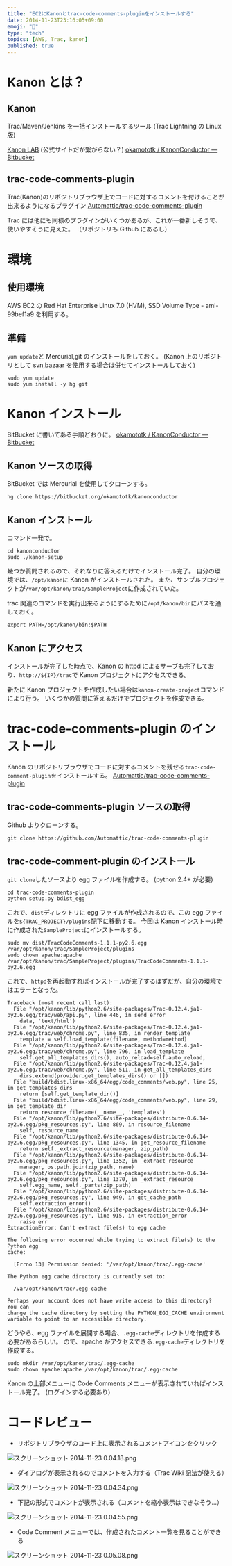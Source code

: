 ```yaml
---
title: "EC2にKanonとtrac-code-comments-pluginをインストールする"
date: 2014-11-23T23:16:05+09:00
emoji: "📣"
type: "tech"
topics: [AWS, Trac, kanon]
published: true
---
```


# Kanon とは？

## Kanon

Trac/Maven/Jenkins を一括インストールするツール
(Trac Lightning の Linux 版)

[Kanon LAB](http://kanon.ultimania.org/ "Kanon LAB") (公式サイトだが繋がらない？)
[okamototk / KanonConductor — Bitbucket](http://www.bytebucket.org/okamototk/kanonconductor "okamototk / KanonConductor — Bitbucket")

## trac-code-comments-plugin

Trac(Kanon)のリポジトリブラウザ上でコードに対するコメントを付けることが出来るようになるプラグイン
[Automattic/trac-code-comments-plugin](https://github.com/Automattic/trac-code-comments-plugin "Automattic/trac-code-comments-plugin")

Trac には他にも同様のプラグインがいくつかあるが、これが一番新しそうで、使いやすそうに見えた。
（リポジトリも Github にあるし）

# 環境

## 使用環境

AWS EC2 の Red Hat Enterprise Linux 7.0 (HVM), SSD Volume Type - ami-99bef1a9 を利用する。

## 準備

`yum update`と Mercurial,git のインストールをしておく。
(Kanon 上のリポジトリとして svn,bazaar を使用する場合は併せてインストールしておく)

```
sudo yum update
sudo yum install -y hg git
```

# Kanon インストール

BitBucket に書いてある手順どおりに。
[okamototk / KanonConductor — Bitbucket](http://www.bytebucket.org/okamototk/kanonconductor "okamototk / KanonConductor — Bitbucket")

## Kanon ソースの取得

BitBucket では Mercurial を使用してクローンする。

```
hg clone https://bitbucket.org/okamototk/kanonconductor
```

## Kanon インストール

コマンド一発で。

```
cd kanonconductor
sudo ./kanon-setup
```

幾つか質問されるので、それなりに答えるだけでインストール完了。
自分の環境では、`/opt/kanon`に Kanon がインストールされた。
また、サンプルプロジェクトが`/var/opt/kanon/trac/SampleProject`に作成されていた。

trac 関連のコマンドを実行出来るようにするために`/opt/kanon/bin`にパスを通しておく。

```
export PATH=/opt/kanon/bin:$PATH
```

## Kanon にアクセス

インストールが完了した時点で、Kanon の httpd によるサーブも完了しており、`http://${IP}/trac`で Kanon プロジェクトにアクセスできる。

新たに Kanon プロジェクトを作成したい場合は`kanon-create-project`コマンドにより行う。
いくつかの質問に答えるだけでプロジェクトを作成できる。

# trac-code-comments-plugin のインストール

Kanon のリポジトリブラウザでコードに対するコメントを残せる`trac-code-comment-plugin`をインストールする。
[Automattic/trac-code-comments-plugin](https://github.com/Automattic/trac-code-comments-plugin "Automattic/trac-code-comments-plugin")

## trac-code-comments-plugin ソースの取得

Github よりクローンする。

```
git clone https://github.com/Automattic/trac-code-comments-plugin
```

## trac-code-comment-plugin のインストール

`git clone`したソースより egg ファイルを作成する。
(python 2.4+ が必要)

```
cd trac-code-comments-plugin
python setup.py bdist_egg
```

これで、`dist`ディレクトリに egg ファイルが作成されるので、この egg ファイルを`${TRAC_PROJECT}/plugins`配下に移動する。
今回は Kanon インストール時に作成された`SampleProject`にインストールする。

```
sudo mv dist/TracCodeComments-1.1.1-py2.6.egg /var/opt/kanon/trac/SampleProject/plugins
sudo chown apache:apache /var/opt/kanon/trac/SampleProject/plugins/TracCodeComments-1.1.1-py2.6.egg
```

これで、`httpd`を再起動すればインストールが完了するはずだが、自分の環境ではエラーとなった。

```
Traceback (most recent call last):
  File "/opt/kanon/lib/python2.6/site-packages/Trac-0.12.4.ja1-py2.6.egg/trac/web/api.py", line 446, in send_error
    data, 'text/html')
  File "/opt/kanon/lib/python2.6/site-packages/Trac-0.12.4.ja1-py2.6.egg/trac/web/chrome.py", line 835, in render_template
    template = self.load_template(filename, method=method)
  File "/opt/kanon/lib/python2.6/site-packages/Trac-0.12.4.ja1-py2.6.egg/trac/web/chrome.py", line 796, in load_template
    self.get_all_templates_dirs(), auto_reload=self.auto_reload,
  File "/opt/kanon/lib/python2.6/site-packages/Trac-0.12.4.ja1-py2.6.egg/trac/web/chrome.py", line 511, in get_all_templates_dirs
    dirs.extend(provider.get_templates_dirs() or [])
  File "build/bdist.linux-x86_64/egg/code_comments/web.py", line 25, in get_templates_dirs
    return [self.get_template_dir()]
  File "build/bdist.linux-x86_64/egg/code_comments/web.py", line 29, in get_template_dir
    return resource_filename(__name__, 'templates')
  File "/opt/kanon/lib/python2.6/site-packages/distribute-0.6.14-py2.6.egg/pkg_resources.py", line 869, in resource_filename
    self, resource_name
  File "/opt/kanon/lib/python2.6/site-packages/distribute-0.6.14-py2.6.egg/pkg_resources.py", line 1345, in get_resource_filename
    return self._extract_resource(manager, zip_path)
  File "/opt/kanon/lib/python2.6/site-packages/distribute-0.6.14-py2.6.egg/pkg_resources.py", line 1352, in _extract_resource
    manager, os.path.join(zip_path, name)
  File "/opt/kanon/lib/python2.6/site-packages/distribute-0.6.14-py2.6.egg/pkg_resources.py", line 1370, in _extract_resource
    self.egg_name, self._parts(zip_path)
  File "/opt/kanon/lib/python2.6/site-packages/distribute-0.6.14-py2.6.egg/pkg_resources.py", line 949, in get_cache_path
    self.extraction_error()
  File "/opt/kanon/lib/python2.6/site-packages/distribute-0.6.14-py2.6.egg/pkg_resources.py", line 915, in extraction_error
    raise err
ExtractionError: Can't extract file(s) to egg cache

The following error occurred while trying to extract file(s) to the Python egg
cache:

  [Errno 13] Permission denied: '/var/opt/kanon/trac/.egg-cache'

The Python egg cache directory is currently set to:

  /var/opt/kanon/trac/.egg-cache

Perhaps your account does not have write access to this directory?  You can
change the cache directory by setting the PYTHON_EGG_CACHE environment
variable to point to an accessible directory.
```

どうやら、egg ファイルを展開する場合、`.egg-cache`ディレクトリを作成する必要があるらしい。
ので、apache がアクセスできる`.egg-cache`ディレクトリを作成する。

```
sudo mkdir /var/opt/kanon/trac/.egg-cache
sudo chown apache:apache /var/opt/kanon/trac/.egg-cache
```

Kanon の上部メニューに Code Comments メニューが表示されていればインストール完了。
(ログインする必要あり)

# コードレビュー

- リポジトリブラウザのコード上に表示されるコメントアイコンをクリック

![スクリーンショット 2014-11-23 0.04.18.png](https://qiita-image-store.s3.amazonaws.com/0/9891/e421fe46-1628-8f01-7ab3-1cd7fdef4eb5.png "スクリーンショット 2014-11-23 0.04.18.png")

- ダイアログが表示されるのでコメントを入力する（Trac Wiki 記法が使える）

![スクリーンショット 2014-11-23 0.04.34.png](https://qiita-image-store.s3.amazonaws.com/0/9891/94d5cd54-bccb-1315-57bd-d8939c0dafbe.png "スクリーンショット 2014-11-23 0.04.34.png")

- 下記の形式でコメントが表示される（コメントを縮小表示はできなそう…）

![スクリーンショット 2014-11-23 0.04.55.png](https://qiita-image-store.s3.amazonaws.com/0/9891/8f7e60f0-15bd-7860-3a7b-edeafbb75720.png "スクリーンショット 2014-11-23 0.04.55.png")

- Code Comment メニューでは、作成されたコメント一覧を見ることができる

![スクリーンショット 2014-11-23 0.05.08.png](https://qiita-image-store.s3.amazonaws.com/0/9891/f0d9ee08-d19d-6c6a-6855-0befab329b5f.png "スクリーンショット 2014-11-23 0.05.08.png")
